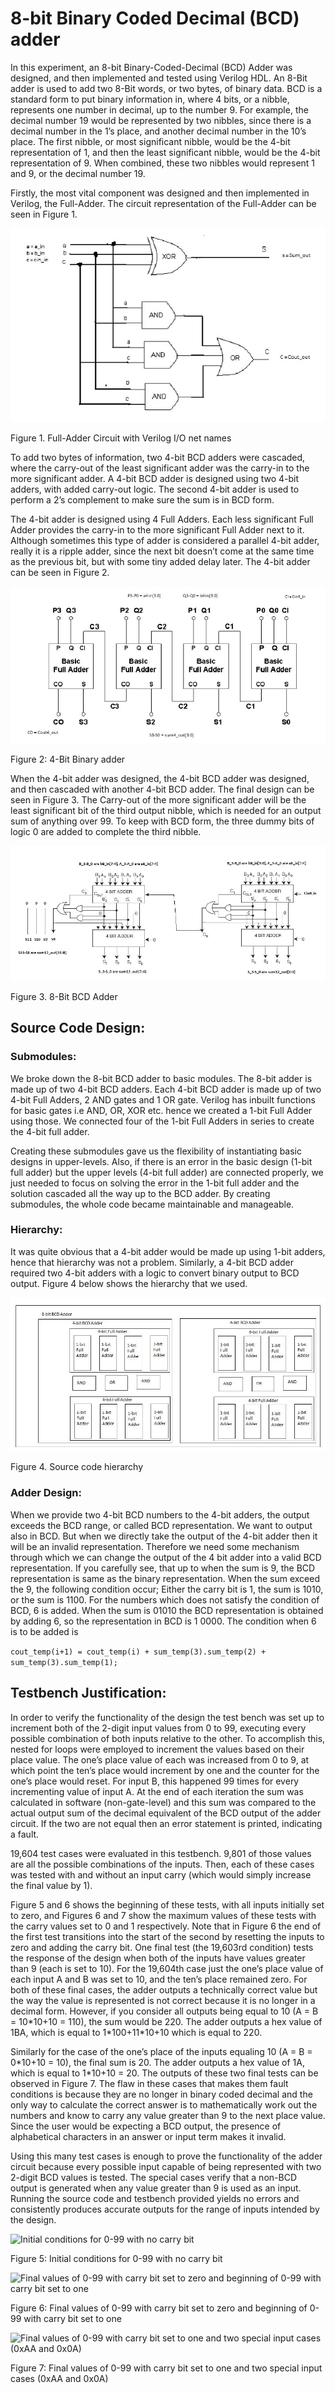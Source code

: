 # 8-bit Binary Coded Decimal (BCD) adder

In this experiment, an 8-bit Binary-Coded-Decimal (BCD) Adder was designed, and then implemented and tested using Verilog HDL. An 8-Bit adder is used to add two 8-Bit words, or two bytes, of binary data. BCD is a standard form to put binary information in, where 4 bits, or a nibble, represents one number in decimal, up to the number 9. For example, the decimal number 19 would be represented by two nibbles, since there is a decimal number in the 1’s place, and another decimal number in the 10’s place. The first nibble, or most significant nibble, would be the 4-bit representation of 1, and then the least significant nibble, would be the 4-bit representation of 9. When combined, these two nibbles would represent 1 and 9, or the decimal number 19.

Firstly, the most vital component was designed and then implemented in Verilog, the Full-Adder. The circuit representation of the Full-Adder can be seen in Figure 1.

![Full-Adder circuit][1]

Figure 1. Full-Adder Circuit with Verilog I/O net names

To add two bytes of information, two 4-bit BCD adders were cascaded, where the carry-out of the least significant adder was the carry-in to the more significant adder. A 4-bit BCD adder is designed using two 4-bit adders, with added carry-out logic. The second 4-bit adder is used to perform a 2’s complement to make sure the sum is in BCD form.

The 4-bit adder is designed using 4 Full Adders. Each less significant Full Adder provides the carry-in to the more significant Full Adder next to it. Although sometimes this type of adder is considered a parallel 4-bit adder, really it is a ripple adder, since the next bit doesn’t come at the same time as the previous bit, but with some tiny added delay later. The 4-bit adder can be seen in Figure 2.

![4-Bit Binary adder][2]

Figure 2: 4-Bit Binary adder

When the 4-bit adder was designed, the 4-bit BCD adder was designed, and then cascaded with another 4-bit BCD adder. The final design can be seen in Figure 3. The Carry-out of the more significant adder will be the least significant bit of the third output nibble, which is needed for an output sum of anything over 99. To keep with BCD form, the three dummy bits of logic 0 are added to complete the third nibble.

![8-Bit BCD Adder][3]

Figure 3. 8-Bit BCD Adder

## Source Code Design:
### Submodules:
We broke down the 8-bit BCD adder to basic modules. The 8-bit adder is made up of two 4-bit BCD adders. Each 4-bit BCD adder is made up of two 4-bit Full Adders, 2 AND gates and 1 OR gate. Verilog has inbuilt functions for basic gates i.e AND, OR, XOR etc. hence we created a 1-bit Full Adder using those. We connected four of the 1-bit Full Adders in series to create the 4-bit full adder.

Creating these submodules gave us the flexibility of instantiating basic designs in upper-levels. Also, if there is an error in the basic design (1-bit full adder) but the upper levels (4-bit full adder) are connected properly, we just needed to focus on solving the error in the 1-bit full adder and the solution cascaded all the way up to the BCD adder. By creating submodules, the whole code became maintainable and manageable.

### Hierarchy:
It was quite obvious that a 4-bit adder would be made up using 1-bit adders, hence that hierarchy was not a problem. Similarly, a 4-bit BCD adder required two 4-bit adders with a logic to convert binary output to BCD output.  Figure 4 below shows the hierarchy that we used.

![Source code hierarchy][4]

Figure 4. Source code hierarchy

### Adder Design:
When we provide two 4-bit BCD numbers to the 4-bit adders, the output exceeds the BCD range, or called BCD representation. We want to output also in BCD. But when we directly take the output of the 4-bit adder then it will be an invalid representation. Therefore we need some mechanism through which we can change the output of the 4 bit adder into a valid BCD representation. If you carefully see, that up to when the sum is 9, the BCD representation is same as the binary representation. When the sum exceed the 9, the following condition occur; Either the carry bit is 1, the sum is 1010, or the sum is 1100. For the numbers which does not satisfy the condition of BCD, 6 is added. When the sum is 01010 the BCD representation is obtained by adding 6, so the representation in BCD is 1 0000. The condition when 6 is to be added is

`cout_temp(i+1) = cout_temp(i) + sum_temp(3).sum_temp(2) + sum_temp(3).sum_temp(1);`

## Testbench Justification:
In order to verify the functionality of the design the test bench was set up to increment both of the 2-digit input values from 0 to 99, executing every possible combination of both inputs relative to the other. To accomplish this, nested for loops were employed to increment the values based on their place value. The one’s place value of each was increased from 0 to 9, at which point the ten’s place would increment by one and the counter for the one’s place would reset. For input B, this happened 99 times for every incrementing value of input A. At the end of each iteration the sum was calculated in software (non-gate-level) and this sum was compared to the actual output sum of the decimal equivalent of the BCD output of the adder circuit. If the two are not equal then an error statement is printed, indicating a fault.

19,604 test cases were evaluated in this testbench. 9,801 of those values are all the possible combinations of the inputs. Then, each of these cases was tested with and without an input carry (which would simply increase the final value by 1).

Figure 5 and 6 shows the beginning of these tests, with all inputs initially set to zero, and Figures 6 and 7 show the maximum values of these tests with the carry values set to 0 and 1 respectively. Note that in Figure 6 the end of the first test transitions into the start of the second by resetting the inputs to zero and adding the carry bit. One final test (the 19,603rd condition) tests the response of the design when both of the inputs have values greater than 9 (each is set to 10). For the 19,604th case just the one’s place value of each input A and B was set to 10, and the ten’s place remained zero. For both of these final cases, the adder outputs a technically correct value but the way the value is represented is not correct because it is no longer in a decimal form. However, if you consider all outputs being equal to 10 (A = B = 10\*10+10 = 110), the sum would be 220. The adder outputs a hex value of 1BA, which is equal to 1\*100+11*10+10 which is equal to 220.

Similarly for the case of the one’s place of the inputs equaling 10 (A = B = 0\*10+10 = 10), the final sum is 20. The adder outputs a hex value of 1A, which is equal to 1*10+10 = 20. The outputs of these two final tests can be observed in Figure 7. The flaw in these cases that makes them fault conditions is because they are no longer in binary coded decimal and the only way to calculate the correct answer is to mathematically work out the numbers and know to carry any value greater than 9 to the next place value. Since the user would be expecting a BCD output, the presence of alphabetical characters in an answer or input term makes it invalid.

Using this many test cases is enough to prove the functionality of the adder circuit because every possible input capable of being represented with two 2-digit BCD values is tested. The special cases verify that a non-BCD output is generated when any value greater than 9 is used as an input. Running the source code and testbench provided yields no errors and consistently produces accurate outputs for the range of inputs intended by the design.

![][5]

Figure 5: Initial conditions for 0-99 with no carry bit

![][6]

Figure 6: Final values of 0-99 with carry bit set to zero and beginning of 0-99 with carry bit set to one

![][7]

Figure 7: Final values of 0-99 with carry bit set to one and two special input cases (0xAA and 0x0A)

[1]: images/figure1.jpg?raw=true "Full-adder circuit"
[2]: images/figure2.jpg?raw=true "Bit-binary adder"
[3]: images/figure3.jpg?raw=true "8-bit BCD adder"
[4]: images/figure4.jpg?raw=true "Source code hierarchy"
[5]: images/figure5.jpg?raw=true "Initial conditions for 0-99 with no carry bit"
[6]: images/figure6.jpg?raw=true "Final values of 0-99 with carry bit set to zero and beginning of 0-99 with carry bit set to one"
[7]: images/figure7.jpg?raw=true "Final values of 0-99 with carry bit set to one and two special input cases (0xAA and 0x0A)"